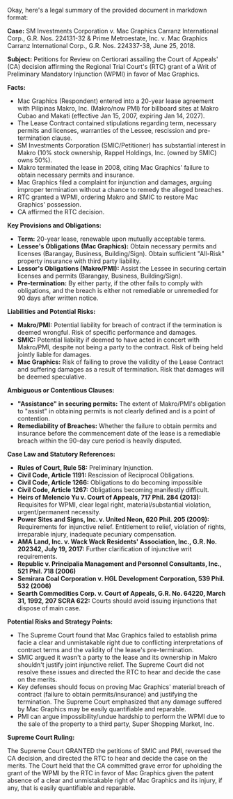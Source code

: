 Okay, here's a legal summary of the provided document in markdown format:

**Case:** SM Investments Corporation v. Mac Graphics Carranz International Corp., G.R. Nos. 224131-32 & Prime Metroestate, Inc. v. Mac Graphics Carranz International Corp., G.R. Nos. 224337-38, June 25, 2018.

**Subject:** Petitions for Review on Certiorari assailing the Court of Appeals' (CA) decision affirming the Regional Trial Court's (RTC) grant of a Writ of Preliminary Mandatory Injunction (WPMI) in favor of Mac Graphics.

**Facts:**

*   Mac Graphics (Respondent) entered into a 20-year lease agreement with Pilipinas Makro, Inc. (Makro/now PMI) for billboard sites at Makro Cubao and Makati (effective Jan 15, 2007, expiring Jan 14, 2027).
*   The Lease Contract contained stipulations regarding term, necessary permits and licenses, warranties of the Lessee, rescission and pre-termination clause.
*   SM Investments Corporation (SMIC/Petitioner) has substantial interest in Makro (10% stock ownership, Rappel Holdings, Inc. (owned by SMIC) owns 50%).
*   Makro terminated the lease in 2008, citing Mac Graphics' failure to obtain necessary permits and insurance.
*   Mac Graphics filed a complaint for injunction and damages, arguing improper termination without a chance to remedy the alleged breaches.
*   RTC granted a WPMI, ordering Makro and SMIC to restore Mac Graphics' possession.
*   CA affirmed the RTC decision.

**Key Provisions and Obligations:**

*   **Term:** 20-year lease, renewable upon mutually acceptable terms.
*   **Lessee's Obligations (Mac Graphics):** Obtain necessary permits and licenses (Barangay, Business, Building/Sign). Obtain sufficient "All-Risk" property insurance with third party liability.
*   **Lessor's Obligations (Makro/PMI):** Assist the Lessee in securing certain licenses and permits (Barangay, Business, Building/Sign).
*   **Pre-termination:** By either party, if the other fails to comply with obligations, and the breach is either not remediable or unremedied for 90 days after written notice.

**Liabilities and Potential Risks:**

*   **Makro/PMI:** Potential liability for breach of contract if the termination is deemed wrongful. Risk of specific performance and damages.
*   **SMIC:** Potential liability if deemed to have acted in concert with Makro/PMI, despite not being a party to the contract. Risk of being held jointly liable for damages.
*   **Mac Graphics:** Risk of failing to prove the validity of the Lease Contract and suffering damages as a result of termination. Risk that damages will be deemed speculative.

**Ambiguous or Contentious Clauses:**

*   **"Assistance" in securing permits:** The extent of Makro/PMI's obligation to "assist" in obtaining permits is not clearly defined and is a point of contention.
*   **Remediability of Breaches:** Whether the failure to obtain permits and insurance before the commencement date of the lease is a remediable breach within the 90-day cure period is heavily disputed.

**Case Law and Statutory References:**

*   **Rules of Court, Rule 58:** Preliminary Injunction.
*   **Civil Code, Article 1191:** Rescission of Reciprocal Obligations.
*   **Civil Code, Article 1266:** Obligations to do becoming impossible
*   **Civil Code, Article 1267:** Obligations becoming manifestly difficult.
*   **Heirs of Melencio Yu v. Court of Appeals, 717 Phil. 284 (2013):** Requisites for WPMI, clear legal right, material/substantial violation, urgent/permanent necessity.
*   **Power Sites and Signs, Inc. v. United Neon, 620 Phil. 205 (2009):** Requirements for injunctive relief. Entitlement to relief, violation of rights, irreparable injury, inadequate pecuniary compensation.
*   **AMA Land, Inc. v. Wack Wack Residents' Association, Inc., G.R. No. 202342, July 19, 2017:** Further clarification of injunctive writ requirements.
*   **Republic v. Principalia Management and Personnel Consultants, Inc., 521 Phil. 718 (2006)**
*   **Semirara Coal Corporation v. HGL Development Corporation, 539 Phil. 532 (2006)**
*   **Searth Commodities Corp. v. Court of Appeals, G.R. No. 64220, March 31, 1992, 207 SCRA 622:** Courts should avoid issuing injunctions that dispose of main case.

**Potential Risks and Strategy Points:**

*   The Supreme Court found that Mac Graphics failed to establish prima facie a clear and unmistakable right due to conflicting interpretations of contract terms and the validity of the lease's pre-termination.
*   SMIC argued it wasn't a party to the lease and its ownership in Makro shouldn't justify joint injunctive relief. The Supreme Court did not resolve these issues and directed the RTC to hear and decide the case on the merits.
*   Key defenses should focus on proving Mac Graphics' material breach of contract (failure to obtain permits/insurance) and justifying the termination. The Supreme Court emphasized that any damage suffered by Mac Graphics may be easily quantifiable and reparable.
*   PMI can argue impossibility/undue hardship to perform the WPMI due to the sale of the property to a third party, Super Shopping Market, Inc.

**Supreme Court Ruling:**

The Supreme Court GRANTED the petitions of SMIC and PMI, reversed the CA decision, and directed the RTC to hear and decide the case on the merits. The Court held that the CA committed grave error for upholding the grant of the WPMI by the RTC in favor of Mac Graphics given the patent absence of a clear and unmistakable right of Mac Graphics and its injury, if any, that is easily quantifiable and reparable.
